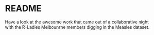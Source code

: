 README
================

Have a look at the awesome work that came out of a collaborative night
with the R-Ladies Melbounrne members digging in the Measles dataset.
